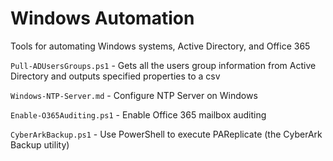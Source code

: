 # Windows Automation
Tools for automating Windows systems, Active Directory, and Office 365

`Pull-ADUsersGroups.ps1` - Gets all the users group information from Active Directory and outputs specified properties to a csv

`Windows-NTP-Server.md` - Configure NTP Server on Windows

`Enable-O365Auditing.ps1` - Enable Office 365 mailbox auditing

`CyberArkBackup.ps1` - Use PowerShell to execute PAReplicate (the CyberArk Backup utility)
